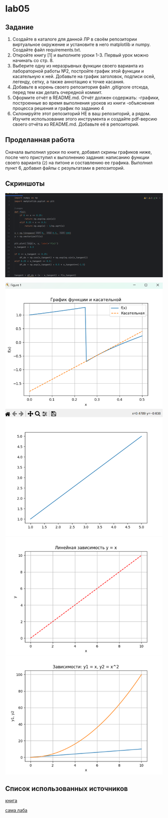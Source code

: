 # lab05

## Задание
   
  1.  Создайте в каталоге для данной ЛР в своём репозитории виртуальное окружение и установите в него matplotlib и numpy. Создайте файл requirements.txt.
  2.  Откройте книгу [1] и выполните уроки 1-3. Первый урок можно начинать со стр. 8.
  3.  Выберите одну из неразрывных функции своего варианта из лабораторной работы №2, постройте график этой функции и касательную к ней. Добавьте на график заголовок, подписи осей, легенду, сетку, а также аннотацию к точке касания.
  4.  Добавьте в корень своего репозитория файл .gitignore отсюда, перед тем как делать очередной коммит.
  5.  Оформите отчёт в README.md. Отчёт должен содержать:
    -графики, построенные во время выполнения уроков из книги
    -объяснения процесса решения и график по заданию 4
  6. Склонируйте этот репозиторий НЕ в ваш репозиторий, а рядом. Изучите использование этого инструмента и создайте pdf-версию своего отчёта из README.md. Добавьте её в репозиторий.

## Проделанная работа
  Сначала выполнил уроки по книге, добавил скрины графиков ниже, после чего приступил к выполнению задания: написанию функции своего варианта (`2`) на питоне и составлению ее графика.
  Выполнил пункт 6, добавил файлы с результатами в репозиторий.


## Скриншоты

![результат пи](pyscreen.png)

![graphik](graph.png)
![graphik1](grafik1.png)
![graphik2](grafik2.png)
![graphik3](grafik3.png)

## Список использованных источников

[книга](https://evil-teacher.on.fleek.co/books/prog_pm/matplotlib.pdf)

[сама лаба](https://evil-teacher.on.fleek.co/prog_pm/lab05/)


